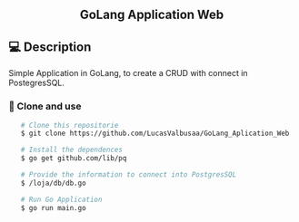 <h2 align="center">GoLang Application Web</h2>

## 💻 Description

Simple Application in GoLang, to create a CRUD with connect in PostegresSQL.

### 📝 Clone and use

```bash
   # Clone this repositorie
   $ git clone https://github.com/LucasValbusaa/GoLang_Aplication_Web

   # Install the dependences
   $ go get github.com/lib/pq

   # Provide the information to connect into PostgresSQL
   $ /loja/db/db.go

   # Run Go Application
   $ go run main.go
```
